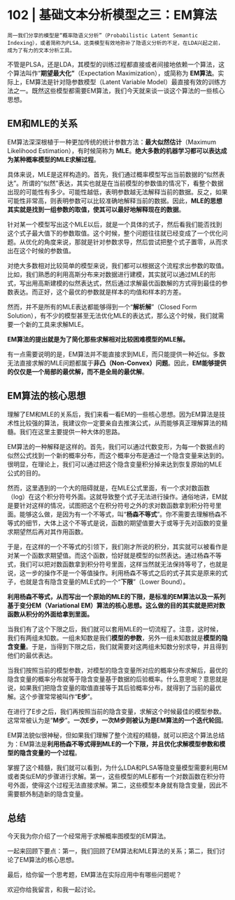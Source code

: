 # 102 | 基础文本分析模型之三：EM算法

    周一我们分享的模型是“概率隐语义分析”（Probabilistic Latent Semantic Indexing），或者简称为PLSA，这类模型有效地弥补了隐语义分析的不足，在LDA兴起之前，成为了有力的文本分析工具。

不管是PLSA，还是LDA，其模型的训练过程都直接或者间接地依赖一个算法，这个算法叫作“**期望最大化”**（Expectation Maximization），或简称为 **EM算法**。实际上，EM算法是针对隐参数模型（Latent Variable Model）最直接有效的训练方法之一。既然这些模型都需要EM算法，我们今天就来谈一谈这个算法的一些核心思想。

## EM和MLE的关系

EM算法深深根植于一种更加传统的统计参数方法：**最大似然估计**（Maximum Likelihood Estimation），有时候简称为 **MLE**。**绝大多数的机器学习都可以表达成为某种概率模型的MLE求解过程**。

具体来说，MLE是这样构造的。首先，我们通过概率模型写出当前数据的“似然表达”。所谓的“似然”表达，其实也就是在当前模型的参数值的情况下，看整个数据出现的可能性有多少。可能性越低，表明参数越无法解释当前的数据。反之，如果可能性非常高，则表明参数可以比较准确地解释当前的数据。因此，**MLE的思想其实就是找到一组参数的取值，使其可以最好地解释现在的数据**。

针对某一个模型写出这个MLE以后，就是一个具体的式子，然后看我们能否找到这个式子最大值下的参数取值。这个时候，整个问题往往就已经变成了一个优化问题。从优化的角度来说，那就是针对参数求导，然后尝试把整个式子置零，从而求出在这个时候的参数值。

对绝大多数相对比较简单的模型来说，我们都可以根据这个流程求出参数的取值。比如，我们熟悉的利用高斯分布来对数据进行建模，其实就可以通过MLE的形式，写出用高斯建模的似然表达式，然后通过求解最优函数解的方式得到最佳的参数表达。而正好，这个最优的参数就是样本的均值和样本的方差。

然而，并不是所有的MLE表达都能够得到一个“**解析解**”（Closed Form Solution），有不少的模型甚至无法优化MLE的表达式，那么这个时候，我们就需要一个新的工具来求解MLE。

**EM算法的提出就是为了简化那些求解相对比较困难模型的MLE解。**

有一点需要说明的是，EM算法并不能直接求到MLE，而只能提供一种近似。多数无法直接求解的MLE问题都属于**非凸（Non-Convex）问题**。因此，**EM能够提供的仅仅是一个局部的最优解，而不是全局的最优解**。

## EM算法的核心思想

理解了EM和MLE的关系后，我们来看一看EM的一些核心思想。因为EM算法是技术性比较强的算法，我建议你一定要亲自去推演公式，从而能够真正理解算法的精髓。我们在这里主要提供一种大体的思路。

EM算法的一种解释是这样的。首先，我们可以通过代数变形，为每一个数据点的似然公式找到一个新的概率分布，而这个概率分布是通过一个隐含变量来达到的。很明显，在理论上，我们可以通过把这个隐含变量积分掉来达到恢复原始的MLE公式的目的。

然而，这里遇到的一个大的阻碍就是，在MLE公式里面，有一个求对数函数（log）在这个积分符号外面。这就导致整个式子无法进行操作。通俗地讲，EM就是要针对这样的情况，试图把这个在积分符号之外的求对数函数拿到积分符号里面。能够这么做，是因为有一个不等式，叫“**杨森不等式**”。你不需要去理解杨森不等式的细节，大体上这个不等式是说，函数的期望值要大于或等于先对函数的变量求期望然后再对其作用函数。

于是，在这样的一个不等式的引领下，我们刚才所说的积分，其实就可以被看作是对某一个函数求期望值。而这个函数，恰好就是模型的似然表达。通过杨森不等式，我们可以把对数函数拿到积分符号里面，这样当然就无法保持等号了，也就是说，这一步的操作不是一个等值操作。利用杨森不等式之后的式子其实是原来的式子，也就是含有隐含变量的MLE式的一个“**下限**”（Lower Bound）。

**利用杨森不等式，从而写出一个原始的MLE的下限，是标准的EM算法以及一系列基于变分EM（Variational EM）算法的核心思想。这么做的目的其实就是把对数函数从积分的外面给拿到里面。**

当我们有了这个下限之后，我们就可以套用MLE的一切流程了。注意，这时候，我们有两组未知数。一组未知数是我们**模型的参数**，另外一组未知数就是**模型的隐含变量**。于是，当得到下限之后，我们就需要对这两组未知数分别求导，并且得到他们的最优表达。

当我们按照当前的模型参数，对模型的隐含变量所对应的概率分布求解后，最优的隐含变量的概率分布就等于隐含变量基于数据的后验概率。什么意思呢？意思就是说，如果我们把隐含变量的取值直接等于其后验概率分布，就得到了当前的最优解。这个步骤常常被叫作“**E步**”。

在进行了E步之后，我们再按照当前的隐含变量，求解这个时候最佳的模型参数。这常常被认为是“**M步**”。**一次E步，一次M步则被认为是EM算法的一个迭代轮回**。

EM算法貌似很神秘，但如果我们理解了整个流程的精髓，就可以把这个算法总结为：EM算法是**利用杨森不等式得到MLE的一个下限，并且优化求解模型参数和模型的隐含变量的一个过程**。

掌握了这个精髓，我们就可以看到，为什么LDA和PLSA等隐变量模型需要利用EM或者类似EM的步骤进行求解。第一，这些模型的MLE都有一个对数函数在积分符号外面，使得这个过程无法直接求解。第二，这些模型本身就有隐含变量，因此不需要额外制造新的隐含变量。

## 总结

今天我为你介绍了一个经常用于求解概率图模型的EM算法。

一起来回顾下要点：第一，我们回顾了EM算法和MLE算法的关系；第二，我们讨论了EM算法的核心思想。

最后，给你留一个思考题，EM算法在实际应用中有哪些问题呢？

欢迎你给我留言，和我一起讨论。
    